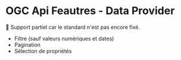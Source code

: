 # OGC Api Feautres - Data Provider

🦺 Support partiel car le standard n'est pas encore fixé.

- Filtre (sauf valeurs numériques et dates)
- Pagination
- Sélection de propriétés